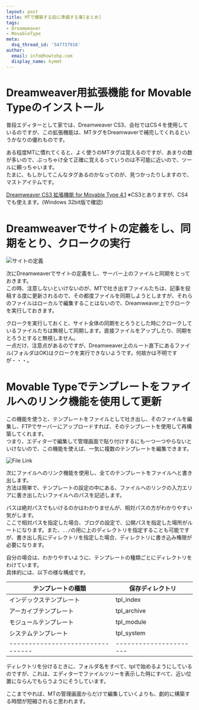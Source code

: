 ```yaml
---
layout: post
title: MTで構築する前に準備する事[まとめ]
tags:
- Dreamweaver
- MovableType
meta:
  dsq_thread_id: '547737916'
author:
  email: info@howtohp.com 
  display_name: kymmt
---
```


# Dreamweaver用拡張機能 for Movable Typeのインストール

普段エディターとして家では、Dreamweaver CS3、会社ではCS４を使用しているのですが、この拡張機能は、MTタグをDreamwaverで補完してくれるというかなりの優れものです。

ある程度MTに慣れてくると、よく使うのMTタグは覚えるのですが、あまりの数が多いので、ぶっちゃけ全て正確に覚えるっていうのは不可能に近いので、ツールに頼っちゃいます。  
たまに、もしかしてこんなタグあるのかなってのが、見つかったりしますので、マストアイテムです。

[Dreamweaver CS3 拡張機能 for Movable Type 4.1](http://www.adobe.com/jp/devnet/dreamweaver/articles/movable_type_41.html)
※CS3とありますが、CS4でも使えます。(Windows 32bit版で確認)

# Dreamweaverでサイトの定義をし、同期をとり、クロークの実行

![サイトの定義](/img/posts/mt-develop/site_definition_thumb.gif)

次にDreamweaverでサイトの定義をし、サーバー上のファイルと同期をとっておきます。  
この時、注意しないといけないのが、MTで吐き出すファイルたちは、記事を投稿する度に更新されるので、その都度ファイルを同期しようとしますが、それらのファイルはローカルで編集することはないので、Dreamweaver上でクロークを実行しておきます。

クロークを実行しておくと、サイト全体の同期をとろうとした時にクロークしているファイルたちは無視して同期します。直接ファイルをアップしたり、同期をとろうとすると無視しません。  
一点だけ、注意点があるのですが、Dreamweaver上のルート直下にあるファイル(フォルダはOK)はクロークを実行できないようです。何故かは不明ですが・・・。

# Movable Typeでテンプレートをファイルへのリンク機能を使用して更新

この機能を使うと、テンプレートをファイルとして吐き出し、そのファイルを編集し、FTPでサーバーにアップロードすれば、そのテンプレートを使用して再構築してくれます。  
つまり、エディターで編集して管理画面で貼り付けするにも一つ一つやらないといけないので、この機能を使えば、一気に複数のテンプレートを編集できます。

![File Link](/img/posts/mt-develop/file_link.gif)

次にファイルへのリンク機能を使用し、全てのテンプレートをファイルへと書き出します。  
方法は簡単で、テンプレートの設定の中にある、ファイルへのリンクの入力エリアに書き出したいファイルへのパスを記述します。

パスは絶対パスでもいけるのかはわかりませんが、相対パスの方がわかりやすい気がします。  
ここで相対パスを指定した場合、ブログの設定で、公開パスを指定した場所がルートになります。また、`../`の用に上のディレクトリを指定することも可能ですが、書き出し先にディレクトリを指定した場合、ディレクトリに書き込み権限が必要になります。

自分の場合は、わかりやすいように、テンプレートの種類ごとにディレクトリをわけています。  
具体的には、以下の様な構成です。


|テンプレートの種類              |保存ディレクトリ      |
|--------------------------------|----------------------|
|インデックステンプレート        |tpl_index             |
|アーカイブテンプレート          |tpl_archive           |
|モジュールテンプレート          |tpl_module            |
|システムテンプレート            |tpl_system            |
|--------------------------------|----------------------|

ディレクトリを分けるときに、フォルダ名をすべて、tplで始めるようにしているのですが、これは、エディターでファイルツリーを表示した時にすべて、近い位置にならんでもらうようにそうしています。

ここまでやれば、MTの管理画面からだけで編集していくよりも、劇的に構築する時間が短縮されると思われます。
